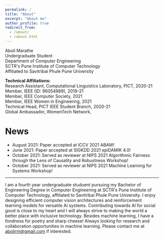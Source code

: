```yaml
---
permalink: /
title: "About"
excerpt: "About me"
author_profile: true
redirect_from: 
  - /about/
  - /about.html
---
```

Aboli Marathe <BR>
Undergraduate Student<BR>
Department of Computer Engineering<BR>
SCTR's Pune Institute of Computer Technology<BR>
Affiliated to Savitribai Phule Pune University<BR>
  
<B>Technical Affiliations: </B><BR>
Research Assistant, Computational Linguistics Laboratory, PICT, 2020-21<BR>
Member, IEEE (ID: 96054989), 2019-21<BR>
Member, IEEE Computer Society, 2021 <BR>
Member, IEEE Women in Engineering, 2021 <BR>
Technical Head, PICT IEEE Student Branch, 2020-21 <BR>
Global Ambassador, WomenTech Network, <BR>

News
======
- August 2021: Paper accepted at ICCV 2021 ABAW!
- June 2021: Paper accepted at SIGKDD 2021 epiDAMIK 4.0!
- October 2021: Served as reviewer at NIPS 2021 Algorithmic Fairness through the Lens of Causality and Robustness Workshop!
- October 2021: Served as reviewer at NIPS 2021 Machine Learning for Systems Workshop!

---
I am a fourth year undergraduate studuent pursuing my Bachelor of Engineering Degree in Computer Engineering at SCTR's Pune Institute of Computer Technology, affiliated to Savitribai Phule Pune University. I enjoy designing efficient computer vision architectures and reinforcement learning models for versatile AI systems. Contributing towards AI for social good is close to my heart and I will always strive to making the world a better place with inclusive technology. Besides machine learning, I have a fondness for poetry and sharp cheese! Always looking for research and collaboration opportunities in machine learning. Please contact me at abolirm@gmail.com if interested.



